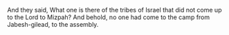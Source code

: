 And they said, What one is there of the tribes of Israel that did not come up to the Lord to Mizpah? And behold, no one had come to the camp from Jabesh-gilead, to the assembly.
